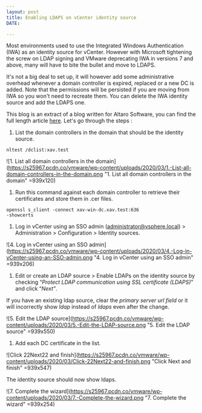 ```yaml
---
layout: post
title: Enabling LDAPS on vCenter identity source
DATE: 

---
```

Most environments used to use the Integrated Windows Authentication (IWA) as an identity source for vCenter. However with Microsoft tightening the screw on LDAP signing and VMware deprecating IWA in versions 7 and above, many will have to bite the bullet and move to LDAPS.

It's not a big deal to set up, it will however add some administrative overhead whenever a domain controller is expired, replaced or a new DC is added. Note that the permissions will be persisted if you are moving from IWA so you won't need to recreate them. You can delete the IWA identity source and add the LDAPS one.

This blog is an extract of a blog written for Altaro Software, you can find the full length article [here](https://www.altaro.com/vmware/understanding-ldap-binding-signing/). Let's go through the steps :

1. List the domain controllers in the domain that should be the identity source.

<code>nltest /dclist:xav.test</code>

![1. List all domain controllers in the domain](https://s25967.pcdn.co/vmware/wp-content/uploads/2020/03/1.-List-all-domain-controllers-in-the-domain.png "1. List all domain controllers in the domain" =939x120)

1. Run this command against each domain controller to retrieve their certificates and store them in .cer files.

<code>openssl s_client -connect xav-win-dc.xav.test:636 -showcerts</code>

1. Log in vCenter using an SSO admin (administrator@vsphere.local) > Administration > Configuration > Identity sources.

![4. Log in vCenter using an SSO admin](https://s25967.pcdn.co/vmware/wp-content/uploads/2020/03/4.-Log-in-vCenter-using-an-SSO-admin.png "4. Log in vCenter using an SSO admin" =939x206)

1. Edit or create an LDAP source > Enable LDAPs on the identity source by checking “_Protect LDAP communication using SSL certificate (LDAPS)_” and click “_Next”_.

If you have an existing ldap source, clear the _primary server url field_ or it will incorrectly show _ldap_ instead of _ldaps_ even after the change.

![5. Edit the LDAP source](https://s25967.pcdn.co/vmware/wp-content/uploads/2020/03/5.-Edit-the-LDAP-source.png "5. Edit the LDAP source" =939x550)

1. Add each DC certificate in the list.

![Click 22Next22 and finish](https://s25967.pcdn.co/vmware/wp-content/uploads/2020/03/Click-22Next22-and-finish.png "Click Next and finish" =939x547)

The identity source should now show ldaps.

![7. Complete the wizard](https://s25967.pcdn.co/vmware/wp-content/uploads/2020/03/7.-Complete-the-wizard.png "7. Complete the wizard" =939x254)